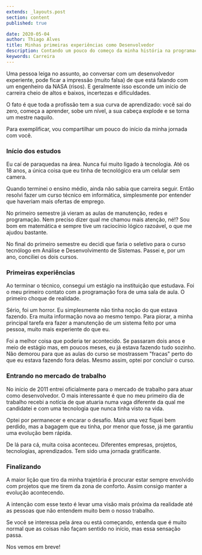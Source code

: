 ```yaml
---
extends: _layouts.post
section: content
published: true

date: 2020-05-04
author: Thiago Alves
title: Minhas primeiras experiências como Desenvolvedor
description: Contando um pouco do começo da minha história na programação e desmistificando algumas crenças.
keywords: Carreira
---
```


Uma pessoa leiga no assunto, ao conversar com um desenvolvedor experiente, pode ficar a impressão (muito falsa) de que está falando com um engenheiro da NASA (risos). E geralmente isso esconde um início de carreira cheio de altos e baixos, incertezas e dificuldades.

O fato é que toda a profissão tem a sua curva de aprendizado: você sai do zero, começa a aprender, sobe um nível, a sua cabeça explode e se torna um mestre naquilo.

Para exemplificar, vou compartilhar um pouco do início da minha jornada com você. 

### Início dos estudos

Eu caí de paraquedas na área. Nunca fui muito ligado à tecnologia. Até os 18 anos, a única coisa que eu tinha de tecnológico era um celular sem camera.

Quando terminei o ensino médio, ainda não sabia que carreira seguir. Então resolvi fazer um curso técnico em informática, simplesmente por entender que haveriam mais ofertas de emprego.

No primeiro semestre já vieram as aulas de manutenção, redes e programação. Nem preciso dizer qual me chamou mais atenção, né!? Sou bom em matemática e sempre tive um raciocínio lógico razoável, o que me ajudou bastante.

No final do primeiro semestre eu decidi que faria o seletivo para o curso tecnólogo em Análise e Desenvolvimento de Sistemas. Passei e, por um ano, conciliei os dois cursos. 

### Primeiras experiências

Ao terminar o técnico, consegui um estágio na instituição que estudava. Foi o meu primeiro contato com a programação fora de uma sala de aula. O primeiro choque de realidade. 

Sério, foi um horror. Eu simplesmente não tinha noção do que estava fazendo. Era muita informação nova ao mesmo tempo. Para piorar, a minha principal tarefa era fazer a manutenção de um sistema feito por uma pessoa, muito mais experiente do que eu.

Foi a melhor coisa que poderia ter acontecido. Se passaram dois anos e meio de estágio mas, em poucos meses, eu já estava fazendo tudo sozinho. Não demorou para que as aulas do curso se mostrassem "fracas" perto do que eu estava fazendo fora delas. Mesmo assim, optei por concluir o curso.

### Entrando no mercado de trabalho

No início de 2011 entrei oficialmente para o mercado de trabalho para atuar como desenvolvedor. O mais interessante é que no meu primeiro dia de trabalho recebi a notícia de que atuaria numa vaga diferente da qual me candidatei e com uma tecnologia que nunca tinha visto na vida. 

Optei por permanecer e encarar o desafio. Mais uma vez fiquei bem perdido, mas a bagagem que eu tinha, por menor que fosse, já me garantiu uma evolução bem rápida.

De lá para cá, muita coisa aconteceu. Diferentes empresas, projetos, tecnologias, aprendizados. Tem sido uma jornada gratificante.

### Finalizando

A maior lição que tiro da minha trajetória é procurar estar sempre envolvido com projetos que me tirem da zona de conforto. Assim consigo manter a evolução acontecendo.

A intenção com esse texto é levar uma visão mais próxima da realidade até as pessoas que não entendem muito bem o nosso trabalho. 

Se você se interessa pela área ou está começando, entenda que é muito normal que as coisas não façam sentido no início, mas essa sensação passa.

Nos vemos em breve!
